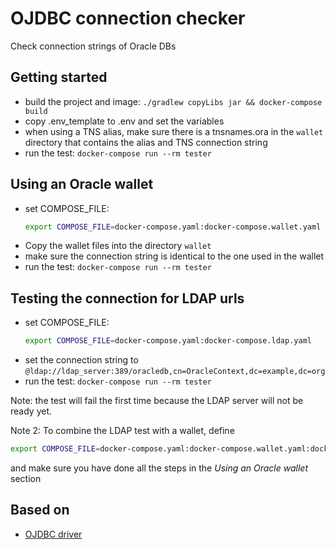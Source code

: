 # OJDBC connection checker

Check connection strings of Oracle DBs

## Getting started
* build the project and image: `./gradlew copyLibs jar && docker-compose build`
* copy .env_template to .env and set the variables
* when using a TNS alias, make sure there is a tnsnames.ora in the `wallet` directory that contains
  the alias and TNS connection string
* run the test: `docker-compose run --rm tester` 

## Using an Oracle wallet
* set COMPOSE_FILE:
  ```bash
  export COMPOSE_FILE=docker-compose.yaml:docker-compose.wallet.yaml
  ```
* Copy the wallet files into the directory `wallet`
* make sure the connection string is identical to the one used in the wallet
* run the test: `docker-compose run --rm tester` 

## Testing the connection for LDAP urls
* set COMPOSE_FILE:
  ```bash
  export COMPOSE_FILE=docker-compose.yaml:docker-compose.ldap.yaml
  ```
* set the connection string to `@ldap://ldap_server:389/oracledb,cn=OracleContext,dc=example,dc=org`
* run the test: `docker-compose run --rm tester` 

Note: the test will fail the first time because the LDAP server will not be ready yet.

Note 2: To combine the LDAP test with a wallet, define 
```bash
export COMPOSE_FILE=docker-compose.yaml:docker-compose.wallet.yaml:docker-compose.ldap.yaml
```
and make sure you have done all the steps in the *Using an Oracle wallet* section


## Based on 
* [OJDBC driver](https://www.oracle.com/database/technologies/appdev/jdbc-downloads.html)

